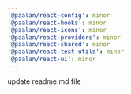 ```yaml
---
'@paalan/react-config': minor
'@paalan/react-hooks': minor
'@paalan/react-icons': minor
'@paalan/react-providers': minor
'@paalan/react-shared': minor
'@paalan/react-test-utils': minor
'@paalan/react-ui': minor
---
```


update readme.md file
